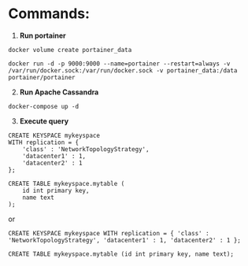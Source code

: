 # Commands:

1. **Run portainer**
```
docker volume create portainer_data

docker run -d -p 9000:9000 --name=portainer --restart=always -v /var/run/docker.sock:/var/run/docker.sock -v portainer_data:/data portainer/portainer
```
2. **Run Apache Cassandra**
```
docker-compose up -d
```
3. **Execute query**
```
CREATE KEYSPACE mykeyspace
WITH replication = {
	'class' : 'NetworkTopologyStrategy',
	'datacenter1' : 1,
	'datacenter2' : 1
};

CREATE TABLE mykeyspace.mytable (
	id int primary key,
	name text
);
```
or
```
CREATE KEYSPACE mykeyspace WITH replication = { 'class' : 'NetworkTopologyStrategy', 'datacenter1' : 1, 'datacenter2' : 1 };

CREATE TABLE mykeyspace.mytable (id int primary key, name text);
```